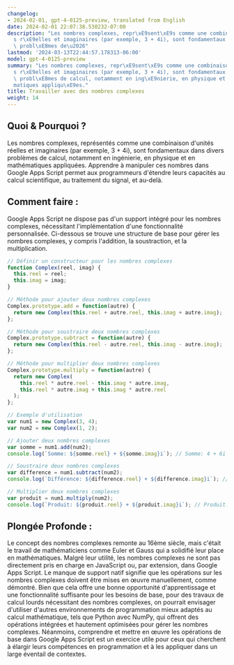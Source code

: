 ```yaml
---
changelog:
- 2024-02-01, gpt-4-0125-preview, translated from English
date: 2024-02-01 22:07:38.530232-07:00
description: "Les nombres complexes, repr\xE9sent\xE9s comme une combinaison d'unit\xE9\
  s r\xE9elles et imaginaires (par exemple, 3 + 4i), sont fondamentaux dans divers\
  \ probl\xE8mes de\u2026"
lastmod: '2024-03-13T22:44:57.178313-06:00'
model: gpt-4-0125-preview
summary: "Les nombres complexes, repr\xE9sent\xE9s comme une combinaison d'unit\xE9\
  s r\xE9elles et imaginaires (par exemple, 3 + 4i), sont fondamentaux dans divers\
  \ probl\xE8mes de calcul, notamment en ing\xE9nierie, en physique et en math\xE9\
  matiques appliqu\xE9es."
title: Travailler avec des nombres complexes
weight: 14
---
```


## Quoi & Pourquoi ?
Les nombres complexes, représentés comme une combinaison d'unités réelles et imaginaires (par exemple, 3 + 4i), sont fondamentaux dans divers problèmes de calcul, notamment en ingénierie, en physique et en mathématiques appliquées. Apprendre à manipuler ces nombres dans Google Apps Script permet aux programmeurs d'étendre leurs capacités au calcul scientifique, au traitement du signal, et au-delà.

## Comment faire :
Google Apps Script ne dispose pas d'un support intégré pour les nombres complexes, nécessitant l'implémentation d'une fonctionnalité personnalisée. Ci-dessous se trouve une structure de base pour gérer les nombres complexes, y compris l'addition, la soustraction, et la multiplication.

```javascript
// Définir un constructeur pour les nombres complexes
function Complex(reel, imag) {
  this.reel = reel;
  this.imag = imag;
}

// Méthode pour ajouter deux nombres complexes
Complex.prototype.add = function(autre) {
  return new Complex(this.reel + autre.reel, this.imag + autre.imag);
};

// Méthode pour soustraire deux nombres complexes
Complex.prototype.subtract = function(autre) {
  return new Complex(this.reel - autre.reel, this.imag - autre.imag);
};

// Méthode pour multiplier deux nombres complexes
Complex.prototype.multiply = function(autre) {
  return new Complex(
    this.reel * autre.reel - this.imag * autre.imag,
    this.reel * autre.imag + this.imag * autre.reel
  );
};

// Exemple d'utilisation
var num1 = new Complex(3, 4);
var num2 = new Complex(1, 2);

// Ajouter deux nombres complexes
var somme = num1.add(num2);
console.log(`Somme: ${somme.reel} + ${somme.imag}i`); // Somme: 4 + 6i

// Soustraire deux nombres complexes
var difference = num1.subtract(num2);
console.log(`Différence: ${difference.reel} + ${difference.imag}i`); // Différence: 2 + 2i

// Multiplier deux nombres complexes
var produit = num1.multiply(num2);
console.log(`Produit: ${produit.reel} + ${produit.imag}i`); // Produit: -5 + 10i
```

## Plongée Profonde :
Le concept des nombres complexes remonte au 16ème siècle, mais c'était le travail de mathématiciens comme Euler et Gauss qui a solidifié leur place en mathématiques. Malgré leur utilité, les nombres complexes ne sont pas directement pris en charge en JavaScript ou, par extension, dans Google Apps Script. Le manque de support natif signifie que les opérations sur les nombres complexes doivent être mises en œuvre manuellement, comme démontré. Bien que cela offre une bonne opportunité d'apprentissage et une fonctionnalité suffisante pour les besoins de base, pour des travaux de calcul lourds nécessitant des nombres complexes, on pourrait envisager d'utiliser d'autres environnements de programmation mieux adaptés au calcul mathématique, tels que Python avec NumPy, qui offrent des opérations intégrées et hautement optimisées pour gérer les nombres complexes. Néanmoins, comprendre et mettre en œuvre les opérations de base dans Google Apps Script est un exercice utile pour ceux qui cherchent à élargir leurs compétences en programmation et à les appliquer dans un large éventail de contextes.
